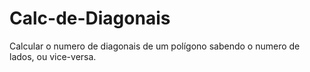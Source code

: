 # Calc-de-Diagonais
Calcular o numero de diagonais de um polígono sabendo o numero de lados, ou vice-versa.

